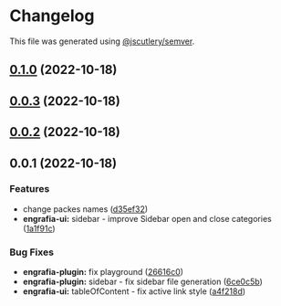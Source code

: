 # Changelog

This file was generated using [@jscutlery/semver](https://github.com/jscutlery/semver).

## [0.1.0](https://github.com/Jucian0/engrafia/compare/@engrafia/engrafia-plugin@0.0.3...@engrafia/engrafia-plugin@0.1.0) (2022-10-18)

## [0.0.3](https://github.com/Jucian0/engrafia/compare/@engrafia/engrafia-plugin@0.0.2...@engrafia/engrafia-plugin@0.0.3) (2022-10-18)

## [0.0.2](https://github.com/Jucian0/engrafia/compare/@engrafia/engrafia-plugin@0.0.1...@engrafia/engrafia-plugin@0.0.2) (2022-10-18)

## 0.0.1 (2022-10-18)


### Features

* change packes names ([d35ef32](https://github.com/Jucian0/engrafia/commit/d35ef324a1a6e785c21ca96e4c2a1794bfcc67f2))
* **engrafia-ui:** sidebar - improve Sidebar open and close categories ([1a1f91c](https://github.com/Jucian0/engrafia/commit/1a1f91cc1d01ccc2616fef01b508bd56291e7837))


### Bug Fixes

* **engrafia-plugin:** fix playground ([26616c0](https://github.com/Jucian0/engrafia/commit/26616c09603a785f51c094f6760cfc83c40b2d49))
* **engrafia-plugin:** sidebar - fix sidebar file generation ([6ce0c5b](https://github.com/Jucian0/engrafia/commit/6ce0c5b622830f8c6fac14e142a79ab0a210e585))
* **engrafia-ui:** tableOfContent - fix active link style ([a4f218d](https://github.com/Jucian0/engrafia/commit/a4f218d18e80e21360578fd0142f3a56ec696896))
